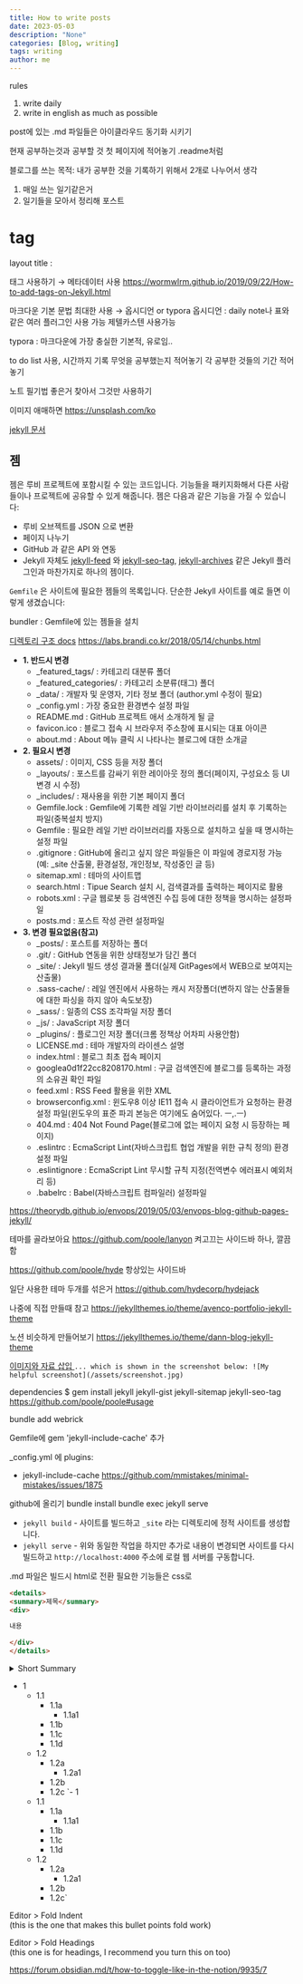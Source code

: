 ```yaml
---
title: How to write posts
date: 2023-05-03
description: "None"
categories: [Blog, writing]
tags: writing
author: me
---
```

rules
1. write daily
2. write in english as much as possible 

post에 있는 .md 파일들은 아이클라우드 동기화 시키기

현재 공부하는것과 공부할 것 첫 페이지에 적어놓기 .readme처럼

블로그를 쓰는 목적:
내가 공부한 것을 기록하기 위해서
2개로 나누어서 생각
1. 매일 쓰는 일기같은거
2. 일기들을 모아서 정리해 포스트

# tag




layout
title : 


태그 사용하기 → 메타데이터 사용
https://wormwlrm.github.io/2019/09/22/How-to-add-tags-on-Jekyll.html


마크다운 기본 문법 최대한 사용 → 옵시디언 or typora
옵시디언 : daily note나 표와 같은 여러 플러그인 사용 가능
제텔카스텐 사용가능

typora : 마크다운에 가장 충실한 기본적, 유로임..

to do list 사용, 시간까지 기록
무엇을 공부했는지 적어놓기
각 공부한 것들의 기간 적어놓기

노트 필기법 좋은거 찾아서 그것만 사용하기

이미지 애매하면 https://unsplash.com/ko


[jekyll 문서](https://jekyllrb-ko.github.io/docs/)

## 젬

젬은 루비 프로젝트에 포함시킬 수 있는 코드입니다. 기능들을 패키지화해서 다른 사람들이나 프로젝트에 공유할 수 있게 해줍니다. 젬은 다음과 같은 기능을 가질 수 있습니다:

-   루비 오브젝트를 JSON 으로 변환
-   페이지 나누기
-   GitHub 과 같은 API 와 연동
-   Jekyll 자체도 [jekyll-feed](https://github.com/jekyll/jekyll-feed) 와 [jekyll-seo-tag](https://github.com/jekyll/jekyll-seo-tag), [jekyll-archives](https://github.com/jekyll/jekyll-archives) 같은 Jekyll 플러그인과 마찬가지로 하나의 젬이다.

`Gemfile` 은 사이트에 필요한 젬들의 목록입니다. 단순한 Jekyll 사이트를 예로 들면 이렇게 생겼습니다:

bundler : Gemfile에 있는 젬들을 설치

[디렉토리 구조 docs](http://jekyllrb-ko.github.io/docs/structure/)
https://labs.brandi.co.kr/2018/05/14/chunbs.html

-   **1. 반드시 변경**
    -   _featured_tags/ : 카테고리 대분류 폴더
    -   _featured_categories/ : 카테고리 소분류(태그) 폴더
    -   _data/ : 개발자 및 운영자, 기타 정보 폴더 (author.yml 수정이 필요)
    -   _config.yml : 가장 중요한 환경변수 설정 파일
    -   README.md : GitHub 프로젝트 애서 소개하게 될 글
    -   favicon.ico : 블로그 접속 시 브라우저 주소창에 표시되는 대표 아이콘
    -   about.md : About 메뉴 클릭 시 나타나는 블로그에 대한 소개글
-   **2. 필요시 변경**
    -   assets/ : 이미지, CSS 등을 저장 폴더
    -   _layouts/ : 포스트를 감싸기 위한 레이아웃 정의 폴더(페이지, 구성요소 등 UI변경 시 수정)
    -   _includes/ : 재사용을 위한 기본 페이지 폴더
    -   Gemfile.lock : Gemfile에 기록한 레일 기반 라이브러리를 설치 후 기록하는 파일(중복설치 방지)
    -   Gemfile : 필요한 레일 기반 라이브러리를 자동으로 설치하고 싶을 때 명시하는 설정 파일
    -   .gitignore : GitHub에 올리고 싶지 않은 파일들은 이 파일에 경로지정 가능(예: _site 산출물, 환경설정, 개인정보, 작성중인 글 등)
    -   sitemap.xml : 테마의 사이트맵
    -   search.html : Tipue Search 설치 시, 검색결과를 출력하는 페이지로 활용
    -   robots.xml : 구글 웹로봇 등 검색엔진 수집 등에 대한 정책을 명시하는 설정파일
    -   posts.md : 포스트 작성 관련 설정파일
-   **3. 변경 필요없음(참고)**
    -   _posts/ : 포스트를 저장하는 폴더
    -   .git/ : GitHub 연동을 위한 상태정보가 담긴 폴더
    -   _site/ : Jekyll 빌드 생성 결과물 폴더(실제 GitPages에서 WEB으로 보여지는 산출물)
    -   .sass-cache/ : 레일 엔진에서 사용하는 캐시 저장폴더(변하지 않는 산출물들에 대한 파싱을 하지 않아 속도보장)
    -   _sass/ : 일종의 CSS 조각파일 저장 폴더
    -   _js/ : JavaScript 저장 폴더
    -   _plugins/ : 플로그인 저장 폴더(크롬 정책상 어차피 사용안함)
    -   LICENSE.md : 테마 개발자의 라이센스 설명
    -   index.html : 블로그 최초 접속 페이지
    -   googlea0d1f22cc8208170.html : 구글 검색엔진에 블로그를 등록하는 과정의 소유권 확인 파일
    -   feed.xml : RSS Feed 활용을 위한 XML
    -   browserconfig.xml : 윈도우8 이상 IE11 접속 시 클라이언트가 요청하는 환경설정 파일(윈도우의 표준 파괴 본능은 여기에도 숨어있다. ㅡ,.ㅡ)
    -   404.md : 404 Not Found Page(블로그에 없는 페이지 요청 시 등장하는 페이지)
    -   .eslintrc : EcmaScript Lint(자바스크립트 협업 개발을 위한 규칙 정의) 환경설정 파일
    -   .eslintignore : EcmaScript Lint 무시할 규칙 지정(전역변수 에러표시 예외처리 등)
    -   .babelrc : Babel(자바스크립트 컴파일러) 설정파일

https://theorydb.github.io/envops/2019/05/03/envops-blog-github-pages-jekyll/



테마를 골라보아요
https://github.com/poole/lanyon
켜고끄는 사이드바 하나, 깔끔함

https://github.com/poole/hyde
항상있는 사이드바

일단 사용한 테마 두개를 섞은거  https://github.com/hydecorp/hydejack 



나중에 직접 만들때 참고
https://jekyllthemes.io/theme/avenco-portfolio-jekyll-theme

노션 비슷하게 만들어보기
https://jekyllthemes.io/theme/dann-blog-jekyll-theme



[이미지와 자료 삽입 ](https://jekyllrb-ko.github.io/docs/posts/)
`... which is shown in the screenshot below: ![My helpful screenshot](/assets/screenshot.jpg)`

dependencies
$ gem install jekyll jekyll-gist jekyll-sitemap jekyll-seo-tag
https://github.com/poole/poole#usage

bundle add webrick

Gemfile에
gem 'jekyll-include-cache' 추가

_config.yml 에
plugins:
  - jekyll-include-cache
https://github.com/mmistakes/minimal-mistakes/issues/1875



github에 올리기
bundle install
bundle exec jekyll serve

-   `jekyll build` - 사이트를 빌드하고 `_site` 라는 디렉토리에 정적 사이트를 생성합니다.
-   `jekyll serve` - 위와 동일한 작업을 하지만 추가로 내용이 변경되면 사이트를 다시 빌드하고 `http://localhost:4000` 주소에 로컬 웹 서버를 구동합니다.

.md 파일은 빌드시 html로 전환
필요한 기능들은 css로



```html
<details>
<summary>제목</summary>
<div>

내용

</div>
</details>
```
<details> <summary>Short Summary</summary> <p>text to hide</p> </details>

- 1
	- 1.1
		- 1.1a
			- 1.1a1
		- 1.1b
		- 1.1c
		- 1.1d
	- 1.2
		- 1.2a
			- 1.2a1
		- 1.2b
		- 1.2c
`- 1
	- 1.1
		- 1.1a
			- 1.1a1
		- 1.1b
		- 1.1c
		- 1.1d
	- 1.2
		- 1.2a
			- 1.2a1
		- 1.2b
		- 1.2c`

Editor > Fold Indent  
(this is the one that makes this bullet points fold work)

Editor > Fold Headings  
(this one is for headings, I recommend you turn this on too)

https://forum.obsidian.md/t/how-to-toggle-like-in-the-notion/9935/7